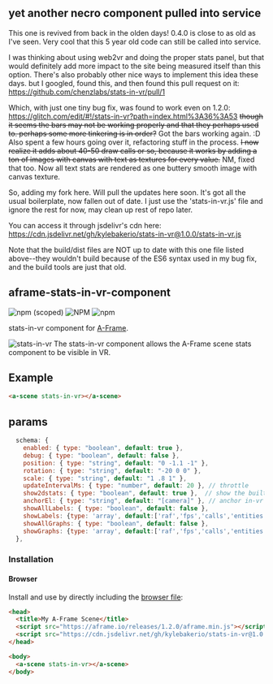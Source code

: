 ## yet another necro component pulled into service

This one is revived from back in the olden days! 0.4.0 is close to as old as I've seen. Very cool that this 5 year old code can still be called into service.

I was thinking about using web2vr and doing the proper stats panel, but that would definitely add more impact to the site being measured itself than this option. There's also probably other nice ways to implement this idea these days. but I googled, found this, and then found this pull request on it:
https://github.com/chenzlabs/stats-in-vr/pull/1

Which, with just one tiny bug fix, was found to work even on 1.2.0: https://glitch.com/edit/#!/stats-in-vr?path=index.html%3A36%3A53
~~though it seems the bars may not be working properly and that they perhaps used to. perhaps some more tinkering is in order?~~ Got the bars working again. :D Also spent a few hours going over it, refactoring stuff in the process. ~~I now realize it adds about 40-50 draw calls or so, because it works by adding a ton of images with canvas with text as textures for every value.~~ NM, fixed that too. Now all text stats are rendered as one buttery smooth image with canvas texture.

So, adding my fork here. Will pull the updates here soon. It's got all the usual boilerplate, now fallen out of date. I just use the 'stats-in-vr.js' file and ignore the rest for now, may clean up rest of repo later.

You can access it through jsdelivr's cdn here: https://cdn.jsdelivr.net/gh/kylebakerio/stats-in-vr@1.0.0/stats-in-vr.js

Note that the build/dist files are NOT up to date with this one file listed above--they wouldn't build because of the ES6 syntax used in my bug fix, and the build tools are just that old.


## aframe-stats-in-vr-component

![npm (scoped)](https://img.shields.io/npm/v/@aframe-community/aframe-stats-in-vr-component)
![NPM](https://img.shields.io/npm/l/@aframe-community/aframe-stats-in-vr-component)
![npm](https://img.shields.io/npm/dm/@aframe-community/aframe-stats-in-vr-component)

stats-in-vr component for [A-Frame](https://aframe.io).

![stats-in-vr](https://user-images.githubusercontent.com/6391152/130007970-a512c190-0a4e-4f0d-8c40-0d8e1e9e58e8.png)
The stats-in-vr component allows the A-Frame scene stats component to be visible in VR.

## Example

```html
<a-scene stats-in-vr></a-scene>
```

## params
```js
  schema: {
    enabled: { type: "boolean", default: true },
    debug: { type: "boolean", default: false },
    position: { type: "string", default: "0 -1.1 -1" },
    rotation: { type: "string", default: "-20 0 0" },
    scale: { type: "string", default: "1 .8 1" },
    updateIntervalMs: { type: "number", default: 20 }, // throttle
    show2dstats: { type: "boolean", default: true },  // show the built-in 'stats' component
    anchorEl: { type: "string", default: "[camera]" }, // anchor in-vr stats to something other than the camera
    showAllLabels: { type: "boolean", default: false }, 
    showLabels: {type: 'array', default:['raf','fps','calls','entities']}, // e.g., ['raf','fps','calls','entities']
    showAllGraphs: { type: "boolean", default: false },
    showGraphs: {type: 'array', default:['raf','fps','calls','entities']}, // e.g., ['raf','fps','calls','entities']
  },
```

### Installation

#### Browser

Install and use by directly including the [browser file](dist):

```html
<head>
  <title>My A-Frame Scene</title>
  <script src="https://aframe.io/releases/1.2.0/aframe.min.js"></script>
  <script src="https://cdn.jsdelivr.net/gh/kylebakerio/stats-in-vr@1.0.0/stats-in-vr.js"></script>
</head>

<body>
  <a-scene stats-in-vr></a-scene>
</body>
```

